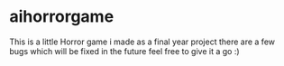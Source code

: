 # aihorrorgame
This is a little Horror game i made as a final year project there are a few bugs which will be fixed in the future feel free to give it a go :)
